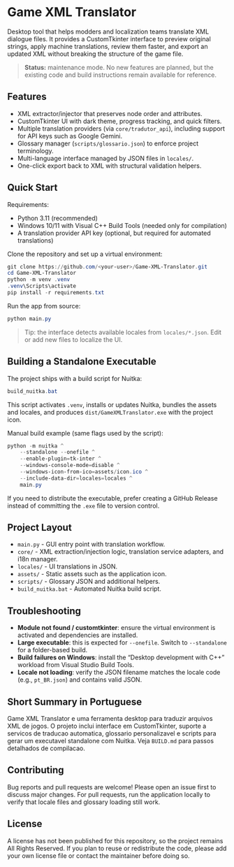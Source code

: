# Game XML Translator

Desktop tool that helps modders and localization teams translate XML dialogue files. It provides a CustomTkinter interface to preview original strings, apply machine translations, review them faster, and export an updated XML without breaking the structure of the game file.

> **Status:** maintenance mode. No new features are planned, but the existing code and build instructions remain available for reference.

## Features

- XML extractor/injector that preserves node order and attributes.
- CustomTkinter UI with dark theme, progress tracking, and quick filters.
- Multiple translation providers (via `core/tradutor_api`), including support for API keys such as Google Gemini.
- Glossary manager (`scripts/glossario.json`) to enforce project terminology.
- Multi-language interface managed by JSON files in `locales/`.
- One-click export back to XML with structural validation helpers.

## Quick Start

Requirements:

- Python 3.11 (recommended)  
- Windows 10/11 with Visual C++ Build Tools (needed only for compilation)  
- A translation provider API key (optional, but required for automated translations)

Clone the repository and set up a virtual environment:

```powershell
git clone https://github.com/<your-user>/Game-XML-Translator.git
cd Game-XML-Translator
python -m venv .venv
.venv\Scripts\activate
pip install -r requirements.txt
```

Run the app from source:

```powershell
python main.py
```

> Tip: the interface detects available locales from `locales/*.json`. Edit or add new files to localize the UI.

## Building a Standalone Executable

The project ships with a build script for Nuitka:

```powershell
build_nuitka.bat
```

This script activates `.venv`, installs or updates Nuitka, bundles the assets and locales, and produces `dist/GameXMLTranslator.exe` with the project icon.

Manual build example (same flags used by the script):

```powershell
python -m nuitka ^
    --standalone --onefile ^
    --enable-plugin=tk-inter ^
    --windows-console-mode=disable ^
    --windows-icon-from-ico=assets/icon.ico ^
    --include-data-dir=locales=locales ^
    main.py
```

If you need to distribute the executable, prefer creating a GitHub Release instead of committing the `.exe` file to version control.

## Project Layout

- `main.py` - GUI entry point with translation workflow.
- `core/` - XML extraction/injection logic, translation service adapters, and i18n manager.
- `locales/` - UI translations in JSON.
- `assets/` - Static assets such as the application icon.
- `scripts/` - Glossary JSON and additional helpers.
- `build_nuitka.bat` - Automated Nuitka build script.

## Troubleshooting

- **Module not found / customtkinter**: ensure the virtual environment is activated and dependencies are installed.
- **Large executable**: this is expected for `--onefile`. Switch to `--standalone` for a folder-based build.
- **Build failures on Windows**: install the “Desktop development with C++” workload from Visual Studio Build Tools.
- **Locale not loading**: verify the JSON filename matches the locale code (e.g., `pt_BR.json`) and contains valid JSON.

## Short Summary in Portuguese

Game XML Translator e uma ferramenta desktop para traduzir arquivos XML de jogos. O projeto inclui interface em CustomTkinter, suporte a servicos de traducao automatica, glossario personalizavel e scripts para gerar um executavel standalone com Nuitka. Veja `BUILD.md` para passos detalhados de compilacao.

## Contributing

Bug reports and pull requests are welcome! Please open an issue first to discuss major changes. For pull requests, run the application locally to verify that locale files and glossary loading still work.

## License

A license has not been published for this repository, so the project remains All Rights Reserved. If you plan to reuse or redistribute the code, please add your own license file or contact the maintainer before doing so.
